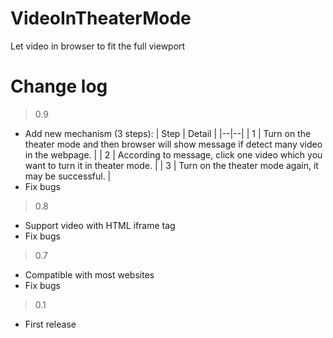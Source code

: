 # VideoInTheaterMode

Let video in browser to fit the full viewport

# Change log

> 0.9
- Add new mechanism (3 steps): 
| Step | Detail |
|--|--|
| 1 | Turn on the theater mode and then browser will show message if detect many video in the webpage. |
| 2 | According to message, click one video which you want to turn it in theater mode. |
| 3 | Turn on the theater mode again, it may be successful. |
- Fix bugs

> 0.8
- Support video with HTML iframe tag
- Fix bugs

> 0.7

- Compatible with most websites
- Fix bugs

> 0.1

- First release